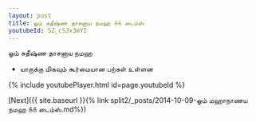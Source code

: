 ```yaml
---
layout: post
title: ஓம் சுதீஷ்ண தாசனாய நமஹ ௧௧ டைம்ஸ்
youtubeId: SZ_cSJx3mYI
---
```

 
 
 ஓம் சுதீஷ்ண தாசனாய நமஹ  
 
 -  யாருக்கு மிகவும் கூர்மையான பற்கள் உள்ளன 
 
  
 
  
 
 
 
 
 
 


{% include youtubePlayer.html id=page.youtubeId %}
 
[Next]({{ site.baseurl }}{% link  split2/_posts/2014-10-09-ஓம் மஹாநாணய நமஹ ௧௧ டைம்ஸ்.md%})
 
